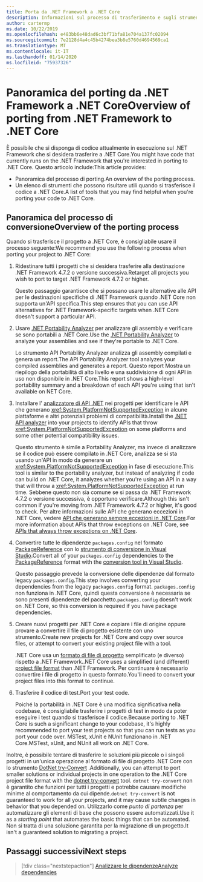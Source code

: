 ```yaml
---
title: Porta da .NET Framework a .NET Core
description: Informazioni sul processo di trasferimento e sugli strumenti che possono risultare utili durante il trasferimento di un progetto .NET Framework in .NET Core.
author: cartermp
ms.date: 10/22/2019
ms.openlocfilehash: e483bb6e48dad6c3bf71bfa81e704a137fc02094
ms.sourcegitcommit: 7e2128d4a4c45b4274bea3b8e5760d4694569ca1
ms.translationtype: MT
ms.contentlocale: it-IT
ms.lasthandoff: 01/14/2020
ms.locfileid: "75937326"
---
```

# <a name="overview-of-porting-from-net-framework-to-net-core"></a><span data-ttu-id="a4e5d-103">Panoramica del porting da .NET Framework a .NET Core</span><span class="sxs-lookup"><span data-stu-id="a4e5d-103">Overview of porting from .NET Framework to .NET Core</span></span>

<span data-ttu-id="a4e5d-104">È possibile che si disponga di codice attualmente in esecuzione sul .NET Framework che si desidera trasferire a .NET Core.</span><span class="sxs-lookup"><span data-stu-id="a4e5d-104">You might have code that currently runs on the .NET Framework that you're interested in porting to .NET Core.</span></span> <span data-ttu-id="a4e5d-105">Questo articolo include:</span><span class="sxs-lookup"><span data-stu-id="a4e5d-105">This article provides:</span></span>

* <span data-ttu-id="a4e5d-106">Panoramica del processo di porting.</span><span class="sxs-lookup"><span data-stu-id="a4e5d-106">An overview of the porting process.</span></span>
* <span data-ttu-id="a4e5d-107">Un elenco di strumenti che possono risultare utili quando si trasferisce il codice a .NET Core.</span><span class="sxs-lookup"><span data-stu-id="a4e5d-107">A list of tools that you may find helpful when you're porting your code to .NET Core.</span></span>

## <a name="overview-of-the-porting-process"></a><span data-ttu-id="a4e5d-108">Panoramica del processo di conversione</span><span class="sxs-lookup"><span data-stu-id="a4e5d-108">Overview of the porting process</span></span>

<span data-ttu-id="a4e5d-109">Quando si trasferisce il progetto a .NET Core, è consigliabile usare il processo seguente:</span><span class="sxs-lookup"><span data-stu-id="a4e5d-109">We recommend you use the following process when porting your project to .NET Core:</span></span>

1. <span data-ttu-id="a4e5d-110">Ridestinare tutti i progetti che si desidera trasferire alla destinazione .NET Framework 4.7.2 o versione successiva.</span><span class="sxs-lookup"><span data-stu-id="a4e5d-110">Retarget all projects you wish to port to target .NET Framework 4.7.2 or higher.</span></span>

   <span data-ttu-id="a4e5d-111">Questo passaggio garantisce che si possano usare le alternative alle API per le destinazioni specifiche di .NET Framework quando .NET Core non supporta un'API specifica.</span><span class="sxs-lookup"><span data-stu-id="a4e5d-111">This step ensures that you can use API alternatives for .NET Framework-specific targets when .NET Core doesn't support a particular API.</span></span>

2. <span data-ttu-id="a4e5d-112">Usare [.NET Portability Analyzer](../../standard/analyzers/portability-analyzer.md) per analizzare gli assembly e verificare se sono portabili a .NET Core.</span><span class="sxs-lookup"><span data-stu-id="a4e5d-112">Use the [.NET Portability Analyzer](../../standard/analyzers/portability-analyzer.md) to analyze your assemblies and see if they're portable to .NET Core.</span></span>

   <span data-ttu-id="a4e5d-113">Lo strumento API Portability Analyzer analizza gli assembly compilati e genera un report.</span><span class="sxs-lookup"><span data-stu-id="a4e5d-113">The API Portability Analyzer tool analyzes your compiled assemblies and generates a report.</span></span> <span data-ttu-id="a4e5d-114">Questo report Mostra un riepilogo della portabilità di alto livello e una suddivisione di ogni API in uso non disponibile in .NET Core.</span><span class="sxs-lookup"><span data-stu-id="a4e5d-114">This report shows a high-level portability summary and a breakdown of each API you're using that isn't available on NET Core.</span></span>

3. <span data-ttu-id="a4e5d-115">Installare l' [analizzatore di API .NET](../../standard/analyzers/api-analyzer.md) nei progetti per identificare le API che generano <xref:System.PlatformNotSupportedException> in alcune piattaforme e altri potenziali problemi di compatibilità.</span><span class="sxs-lookup"><span data-stu-id="a4e5d-115">Install the [.NET API analyzer](../../standard/analyzers/api-analyzer.md) into your projects to identify APIs that throw <xref:System.PlatformNotSupportedException> on some platforms and some other potential compatibility issues.</span></span>

   <span data-ttu-id="a4e5d-116">Questo strumento è simile a Portability Analyzer, ma invece di analizzare se il codice può essere compilato in .NET Core, analizza se si sta usando un'API in modo da generare un <xref:System.PlatformNotSupportedException> in fase di esecuzione.</span><span class="sxs-lookup"><span data-stu-id="a4e5d-116">This tool is similar to the portability analyzer, but instead of analyzing if code can build on .NET Core, it analyzes whether you're using an API in a way that will throw a <xref:System.PlatformNotSupportedException> at run time.</span></span> <span data-ttu-id="a4e5d-117">Sebbene questo non sia comune se si passa da .NET Framework 4.7.2 o versione successiva, è opportuno verificare.</span><span class="sxs-lookup"><span data-stu-id="a4e5d-117">Although this isn't common if you're moving from .NET Framework 4.7.2 or higher, it's good to check.</span></span> <span data-ttu-id="a4e5d-118">Per altre informazioni sulle API che generano eccezioni in .NET Core, vedere [API che generano sempre eccezioni in .NET Core](../compatibility/unsupported-apis.md).</span><span class="sxs-lookup"><span data-stu-id="a4e5d-118">For more information about APIs that throw exceptions on .NET Core, see [APIs that always throw exceptions on .NET Core](../compatibility/unsupported-apis.md).</span></span>

4. <span data-ttu-id="a4e5d-119">Convertire tutte le dipendenze `packages.config` nel formato [PackageReference](/nuget/consume-packages/package-references-in-project-files) con lo [strumento di conversione in Visual Studio](/nuget/consume-packages/migrate-packages-config-to-package-reference).</span><span class="sxs-lookup"><span data-stu-id="a4e5d-119">Convert all of your `packages.config` dependencies to the [PackageReference](/nuget/consume-packages/package-references-in-project-files) format with the [conversion tool in Visual Studio](/nuget/consume-packages/migrate-packages-config-to-package-reference).</span></span>

   <span data-ttu-id="a4e5d-120">Questo passaggio prevede la conversione delle dipendenze dal formato legacy `packages.config`.</span><span class="sxs-lookup"><span data-stu-id="a4e5d-120">This step involves converting your dependencies from the legacy `packages.config` format.</span></span> <span data-ttu-id="a4e5d-121">`packages.config` non funziona in .NET Core, quindi questa conversione è necessaria se sono presenti dipendenze del pacchetto.</span><span class="sxs-lookup"><span data-stu-id="a4e5d-121">`packages.config` doesn't work on .NET Core, so this conversion is required if you have package dependencies.</span></span>

5. <span data-ttu-id="a4e5d-122">Creare nuovi progetti per .NET Core e copiare i file di origine oppure provare a convertire il file di progetto esistente con uno strumento.</span><span class="sxs-lookup"><span data-stu-id="a4e5d-122">Create new projects for .NET Core and copy over source files, or attempt to convert your existing project file with a tool.</span></span>

   <span data-ttu-id="a4e5d-123">.NET Core usa un [formato di file di progetto](../tools/csproj.md) semplificato (e diverso) rispetto a .NET Framework.</span><span class="sxs-lookup"><span data-stu-id="a4e5d-123">.NET Core uses a simplified (and different) [project file format](../tools/csproj.md) than .NET Framework.</span></span> <span data-ttu-id="a4e5d-124">Per continuare è necessario convertire i file di progetto in questo formato.</span><span class="sxs-lookup"><span data-stu-id="a4e5d-124">You'll need to convert your project files into this format to continue.</span></span>

6. <span data-ttu-id="a4e5d-125">Trasferire il codice di test.</span><span class="sxs-lookup"><span data-stu-id="a4e5d-125">Port your test code.</span></span>

   <span data-ttu-id="a4e5d-126">Poiché la portabilità in .NET Core è una modifica significativa nella codebase, è consigliabile trasferire i progetti di test in modo da poter eseguire i test quando si trasferisce il codice.</span><span class="sxs-lookup"><span data-stu-id="a4e5d-126">Because porting to .NET Core is such a significant change to your codebase, it's highly recommended to port your test projects so that you can run tests as you port your code over.</span></span> <span data-ttu-id="a4e5d-127">MSTest, xUnit e NUnit funzionano in .NET Core.</span><span class="sxs-lookup"><span data-stu-id="a4e5d-127">MSTest, xUnit, and NUnit all work on .NET Core.</span></span>

<span data-ttu-id="a4e5d-128">Inoltre, è possibile tentare di trasferire le soluzioni più piccole o i singoli progetti in un'unica operazione al formato di file di progetto .NET Core con lo strumento [DotNet try-Convert](https://github.com/dotnet/try-convert) .</span><span class="sxs-lookup"><span data-stu-id="a4e5d-128">Additionally, you can attempt to port smaller solutions or individual projects in one operation to the .NET Core project file format with the [dotnet try-convert](https://github.com/dotnet/try-convert) tool.</span></span> <span data-ttu-id="a4e5d-129">`dotnet try-convert` non è garantito che funzioni per tutti i progetti e potrebbe causare modifiche minime al comportamento da cui dipende.</span><span class="sxs-lookup"><span data-stu-id="a4e5d-129">`dotnet try-convert` is not guaranteed to work for all your projects, and it may cause subtle changes in behavior that you depended on.</span></span> <span data-ttu-id="a4e5d-130">Utilizzarlo come _punto di partenza_ per automatizzare gli elementi di base che possono essere automatizzati.</span><span class="sxs-lookup"><span data-stu-id="a4e5d-130">Use it as a _starting point_ that automates the basic things that can be automated.</span></span> <span data-ttu-id="a4e5d-131">Non si tratta di una soluzione garantita per la migrazione di un progetto.</span><span class="sxs-lookup"><span data-stu-id="a4e5d-131">It isn't a guaranteed solution to migrating a project.</span></span>

## <a name="next-steps"></a><span data-ttu-id="a4e5d-132">Passaggi successivi</span><span class="sxs-lookup"><span data-stu-id="a4e5d-132">Next steps</span></span>

>[!div class="nextstepaction"]
>[<span data-ttu-id="a4e5d-133">Analizzare le dipendenze</span><span class="sxs-lookup"><span data-stu-id="a4e5d-133">Analyze dependencies</span></span>](third-party-deps.md)
